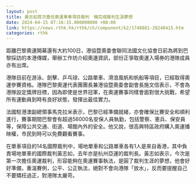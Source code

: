 ```yaml
---
layout: post
title: 黃志如首次擔任奧運單車項目裁判　稱完成裁判生涯夢想
date: 2024-04-15 07:16:15.000000000 +08:00
link: https://news.rthk.hk/rthk/ch/component/k2/1748881-20240415.htm
categories: rthk
---
```


距離巴黎奧運開幕還有大約100日，港協暨奧委會聯同法國文化協會日前為將到巴黎採訪的本港傳媒，舉辦工作坊介紹奧運資訊，部份正爭取奧運入場券的港隊成員亦有出席。

港隊目前在游泳、劍擊、乒乓球、公路單車、滑浪風帆和帆船等項目，已經取得奧運參賽資格。港隊巴黎奧運代表團團長兼港協暨奧委會副會長施文信表示，不會為港隊設定獎牌目標，因為即使是世界冠軍，在奧運賽事同樣會面對很大挑戰，希望所有運動員到時有良好狀態，發揮出最佳實力。

法國駐港澳副總領事馬克拉米表示，巴黎已經準備就緒，亦會確保比賽安全和順利進行，賽事期間巴黎會有超過56000名安保人員執勤，包括警察、憲兵、保安員等，保障公共交通、街道、場館內外的安全。他又說，很高興特區政府購入奧運播映權，市民到時可以免費觀看賽事。

在單車項目的14名國際裁判中，場地單車和公路單車各有1人是來自香港，其中負責場地單車的國際裁判黃志如，去年亦是杭州亞運的裁判長。黃志如表示，今次是第一次擔任奧運裁判，形容能夠在奧運賽事執法，是圓了裁判生涯的夢想，他會好好準備，重溫賽例，公平、公正執法，絕對不會向港隊「放水」，反而要提醒自己不要矯枉過正，對港隊太嚴苛。
